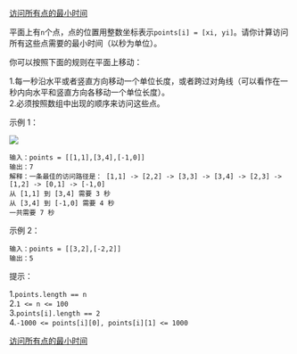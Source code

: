 [访问所有点的最小时间](https://leetcode-cn.com/problems/minimum-time-visiting-all-points/)

平面上有`n`个点，点的位置用整数坐标表示`points[i] = [xi, yi]`。请你计算访问所有这些点需要的最小时间（以秒为单位）。

你可以按照下面的规则在平面上移动：

1.每一秒沿水平或者竖直方向移动一个单位长度，或者跨过对角线（可以看作在一秒内向水平和竖直方向各移动一个单位长度）。<br/>
2.必须按照数组中出现的顺序来访问这些点。

示例 1：

![](https://assets.leetcode-cn.com/aliyun-lc-upload/uploads/2019/11/24/1626_example_1.png)

```
输入：points = [[1,1],[3,4],[-1,0]]
输出：7
解释：一条最佳的访问路径是： [1,1] -> [2,2] -> [3,3] -> [3,4] -> [2,3] -> [1,2] -> [0,1] -> [-1,0]   
从 [1,1] 到 [3,4] 需要 3 秒 
从 [3,4] 到 [-1,0] 需要 4 秒
一共需要 7 秒
```

示例 2：

```
输入：points = [[3,2],[-2,2]]
输出：5
```

提示：

1.`points.length == n`<br/>
2.`1 <= n <= 100`<br/>
3.`points[i].length == 2`<br/>
4.`-1000 <= points[i][0], points[i][1] <= 1000`

[访问所有点的最小时间](https://leetcode-cn.com/problems/minimum-time-visiting-all-points/solution/fang-wen-suo-you-dian-de-zui-xiao-shi-jian-by-6170/)